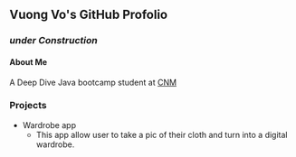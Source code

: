 ## Vuong Vo's GitHub Profolio

### _under Construction_

#### About Me

   A Deep Dive Java bootcamp student at [CNM](https://cnm.edu)




### Projects

* Wardrobe app
    * This app allow user to take a pic of their cloth and turn into a digital wardrobe.
